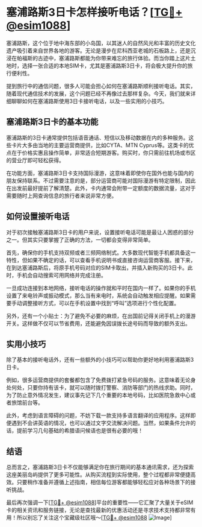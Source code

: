 # 塞浦路斯3日卡怎样接听电话？[[TG💪+ @esim1088](https://t.me/s/esim1088)]

塞浦路斯，这个位于地中海东部的小岛国，以其迷人的自然风光和丰富的历史文化遗产吸引着来自世界各地的游客。无论是漫步在尼科西亚老城的石板路上，还是沉浸在帕福斯的古迹中，塞浦路斯都能为你带来难忘的旅行体验。而当你踏上这片土地时，选择一张合适的本地SIM卡，尤其是塞浦路斯3日卡，将会极大提升你的旅行便利性。

提到旅行中的通信问题，很多人可能会担心如何在塞浦路斯顺利接听电话。其实，随着现代通信技术的发展，这个问题已经不再像过去那样复杂。今天，我们就来详细聊聊如何在塞浦路斯使用3日卡接听电话，以及一些实用的小技巧。

## 塞浦路斯3日卡的基本功能

塞浦路斯的3日卡通常提供包括语音通话、短信以及移动数据在内的多种服务。这些卡片大多由当地的主要运营商提供，比如CYTA、MTN Cyprus等。这类卡的优点在于价格实惠且操作简单，非常适合短期游客。购买时，你只需前往机场或市区的营业厅即可轻松获得。

在功能方面，塞浦路斯3日卡支持国际漫游，这意味着即使你在国外也能与国内的朋友保持联系。不过需要注意的是，部分运营商可能对国际漫游有特定限制，因此在出发前最好提前了解清楚。此外，卡内通常会附带一定额度的数据流量，这对于需要随时上网查询信息的旅行者来说非常方便。

## 如何设置接听电话

对于初次接触塞浦路斯3日卡的用户来说，设置接听电话可能是最让人困惑的部分之一。但其实只要掌握了正确的方法，一切都会变得非常简单。

首先，确保你的手机支持双频或者三频网络制式。大多数现代智能手机都具备这一特性，但如果不确定的话，可以查看手机说明书或直接咨询运营商客服。接下来，在到达塞浦路斯后，将原手机号码对应的SIM卡取出，并插入新购买的3日卡。此时，手机会自动搜索可用网络并完成注册。

一旦成功连接到本地网络，接听电话的操作就和平时在国内一样了。如果你的手机设置了来电铃声或振动模式，那么当有来电时，系统会自动触发相应提醒。如果需要手动调整接听方式，可以在手机设置中找到“呼叫”选项进行个性化配置。

另外，还有一个小贴士：为了避免不必要的麻烦，在出国前记得关闭手机上的漫游开关。这样做不仅可以节省费用，还能避免因误拨长途号码而导致的额外支出。

## 实用小技巧

除了基本的接听电话外，还有一些额外的小技巧可以帮助你更好地利用塞浦路斯3日卡。

例如，很多运营商提供的套餐都包含了免费拨打紧急号码的服务。这意味着无论身处何处，只要你持有该卡，就可以随时拨打警察、消防等部门的热线求助。同时，为了防止意外情况发生，建议事先记下几个重要的本地号码，比如医院急救中心或者旅馆前台等。

此外，考虑到语言障碍的问题，不妨下载一款支持多语言翻译的应用程序。这样即便遇到不会讲英语的情况，也可以通过文字交流解决问题。当然，如果条件允许的话，提前学习几句基础的希腊语问候语也是很有必要的哦！

## 结语

总而言之，塞浦路斯3日卡不仅能够满足你在旅行期间的基本通讯需求，还为探索这座美丽岛屿提供了更多可能性。从购买流程到实际使用，整个过程都非常便捷高效。只要稍作准备并遵循上述指南，相信每位游客都能够轻松应对各种场景下的接听挑战。

最后再次强调一下[[TG💪+ @esim1088](https://t.me/s/esim1088)]平台的重要性——它汇聚了大量关于eSIM卡的相关资讯和服务链接，无论是查找最新的优惠活动还是寻求技术支持都非常有用！所以别忘了关注这个宝藏级社区哦～[[TG💪+ @esim1088](https://t.me/s/esim1088) ![Image](https://i.postimg.cc/4NQfJmqS/Snipaste-2025-05-13-00-14-12.png)]